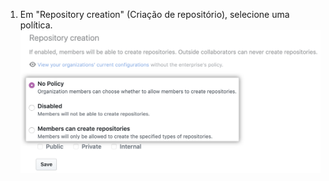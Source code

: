 1. Em "Repository creation" (Criação de repositório), selecione uma política. ![Menu suspenso com opções de políticas de criação de repositórios](/assets/images/help/business-accounts/repository-creation-policy-drop-down.png)
